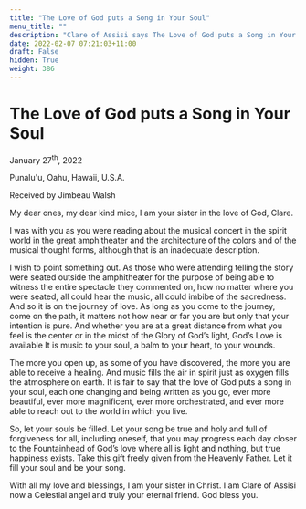 ```yaml
---
title: "The Love of God puts a Song in Your Soul"
menu_title: ""
description: "Clare of Assisi says The Love of God puts a Song in Your Soul"
date: 2022-02-07 07:21:03+11:00
draft: False
hidden: True
weight: 386
---
```

# The Love of God puts a Song in Your Soul

January 27<sup>th</sup>, 2022

Punalu'u, Oahu, Hawaii, U.S.A.

Received by Jimbeau Walsh   



My dear ones, my dear kind mice, I am your sister in the love of God, Clare. 

I was with you as you were reading about the musical concert in the spirit world in the great amphitheater and the architecture of the colors and of the musical thought forms, although that is an inadequate description. 

I wish to point something out. As those who were attending telling the story were seated outside the amphitheater for the purpose of being able to witness the entire spectacle they commented on, how no matter where you were seated, all could hear the music, all could imbibe of the sacredness. And so it is on the journey of love. As long as you come to the journey, come on the path, it matters not how near or far you are but only that your intention is pure. And whether you are at a great distance from what you feel is the center or in the midst of the Glory of God’s light, God’s Love is available It is music to your soul, a balm to your heart, to your wounds.
 
The more you open up, as some of you have discovered, the more you are able to receive a healing. And music fills the air in spirit just as oxygen fills the atmosphere on earth. It is fair to say that the love of God puts a song in your soul, each one changing and being written as you go, ever more beautiful, ever more magnificent, ever more orchestrated, and ever more able to reach out to the world in which you live. 

So, let your souls be filled. Let your song be true and holy and full of forgiveness for all, including oneself, that you may progress each day closer to the Fountainhead of God’s love where all is light and nothing, but true happiness exists. Take this gift freely given from the Heavenly Father. Let it fill your soul and be your song. 

With all my love and blessings, I am your sister in Christ. I am Clare of Assisi now a Celestial angel and truly your eternal friend. God bless you. 